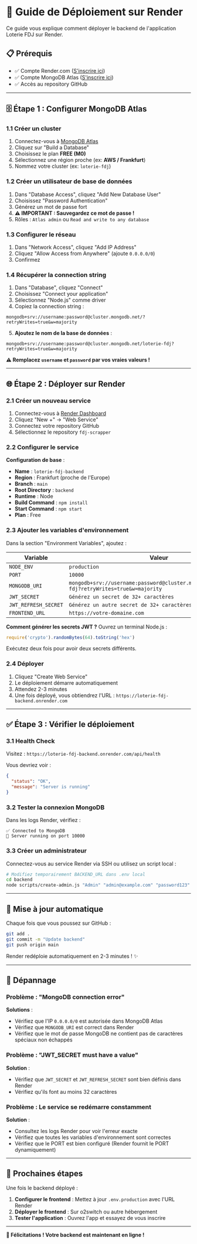 # 🚀 Guide de Déploiement sur Render

Ce guide vous explique comment déployer le backend de l'application Loterie FDJ sur Render.

## 📋 Prérequis

- ✅ Compte Render.com ([S'inscrire ici](https://render.com))
- ✅ Compte MongoDB Atlas ([S'inscrire ici](https://www.mongodb.com/cloud/atlas))
- ✅ Accès au repository GitHub

---

## 🗄️ Étape 1 : Configurer MongoDB Atlas

### 1.1 Créer un cluster

1. Connectez-vous à [MongoDB Atlas](https://www.mongodb.com/cloud/atlas)
2. Cliquez sur "Build a Database"
3. Choisissez le plan **FREE (M0)**
4. Sélectionnez une région proche (ex: **AWS / Frankfurt**)
5. Nommez votre cluster (ex: `loterie-fdj`)

### 1.2 Créer un utilisateur de base de données

1. Dans "Database Access", cliquez "Add New Database User"
2. Choisissez "Password Authentication"
3. Générez un mot de passe fort
4. **⚠️ IMPORTANT : Sauvegardez ce mot de passe !**
5. Rôles : `Atlas admin` ou `Read and write to any database`

### 1.3 Configurer le réseau

1. Dans "Network Access", cliquez "Add IP Address"
2. Cliquez "Allow Access from Anywhere" (ajoute `0.0.0.0/0`)
3. Confirmez

### 1.4 Récupérer la connection string

1. Dans "Database", cliquez "Connect"
2. Choisissez "Connect your application"
3. Sélectionnez "Node.js" comme driver
4. Copiez la connection string :

```
mongodb+srv://username:password@cluster.mongodb.net/?retryWrites=true&w=majority
```

5. **Ajoutez le nom de la base de données** :
```
mongodb+srv://username:password@cluster.mongodb.net/loterie-fdj?retryWrites=true&w=majority
```

**⚠️ Remplacez `username` et `password` par vos vraies valeurs !**

---

## 🌐 Étape 2 : Déployer sur Render

### 2.1 Créer un nouveau service

1. Connectez-vous à [Render Dashboard](https://dashboard.render.com)
2. Cliquez "New +" → "Web Service"
3. Connectez votre repository GitHub
4. Sélectionnez le repository `fdj-scrapper`

### 2.2 Configurer le service

**Configuration de base** :
- **Name** : `loterie-fdj-backend`
- **Region** : Frankfurt (proche de l'Europe)
- **Branch** : `main`
- **Root Directory** : `backend`
- **Runtime** : Node
- **Build Command** : `npm install`
- **Start Command** : `npm start`
- **Plan** : Free

### 2.3 Ajouter les variables d'environnement

Dans la section "Environment Variables", ajoutez :

| Variable | Valeur |
|----------|--------|
| `NODE_ENV` | `production` |
| `PORT` | `10000` |
| `MONGODB_URI` | `mongodb+srv://username:password@cluster.mongodb.net/loterie-fdj?retryWrites=true&w=majority` |
| `JWT_SECRET` | `Générez un secret de 32+ caractères` |
| `JWT_REFRESH_SECRET` | `Générez un autre secret de 32+ caractères` |
| `FRONTEND_URL` | `https://votre-domaine.com` |

**Comment générer les secrets JWT ?** Ouvrez un terminal Node.js :

```javascript
require('crypto').randomBytes(64).toString('hex')
```

Exécutez deux fois pour avoir deux secrets différents.

### 2.4 Déployer

1. Cliquez "Create Web Service"
2. Le déploiement démarre automatiquement
3. Attendez 2-3 minutes
4. Une fois déployé, vous obtiendrez l'URL : `https://loterie-fdj-backend.onrender.com`

---

## ✅ Étape 3 : Vérifier le déploiement

### 3.1 Health Check

Visitez : `https://loterie-fdj-backend.onrender.com/api/health`

Vous devriez voir :
```json
{
  "status": "OK",
  "message": "Server is running"
}
```

### 3.2 Tester la connexion MongoDB

Dans les logs Render, vérifiez :
```
✅ Connected to MongoDB
🚀 Server running on port 10000
```

### 3.3 Créer un administrateur

Connectez-vous au service Render via SSH ou utilisez un script local :

```bash
# Modifiez temporairement BACKEND_URL dans .env local
cd backend
node scripts/create-admin.js "Admin" "admin@example.com" "password123"
```

---

## 🔄 Mise à jour automatique

Chaque fois que vous poussez sur GitHub :

```bash
git add .
git commit -m "Update backend"
git push origin main
```

Render redéploie automatiquement en 2-3 minutes ! ✨

---

## 🐛 Dépannage

### Problème : "MongoDB connection error"

**Solutions** :
- Vérifiez que l'IP `0.0.0.0/0` est autorisée dans MongoDB Atlas
- Vérifiez que `MONGODB_URI` est correct dans Render
- Vérifiez que le mot de passe MongoDB ne contient pas de caractères spéciaux non échappés

### Problème : "JWT_SECRET must have a value"

**Solution** :
- Vérifiez que `JWT_SECRET` et `JWT_REFRESH_SECRET` sont bien définis dans Render
- Vérifiez qu'ils font au moins 32 caractères

### Problème : Le service se redémarre constamment

**Solution** :
- Consultez les logs Render pour voir l'erreur exacte
- Vérifiez que toutes les variables d'environnement sont correctes
- Vérifiez que le PORT est bien configuré (Render fournit le PORT dynamiquement)

---

## 🔗 Prochaines étapes

Une fois le backend déployé :

1. **Configurer le frontend** : Mettez à jour `.env.production` avec l'URL Render
2. **Déployer le frontend** : Sur o2switch ou autre hébergement
3. **Tester l'application** : Ouvrez l'app et essayez de vous inscrire

---

**🎉 Félicitations ! Votre backend est maintenant en ligne !**

